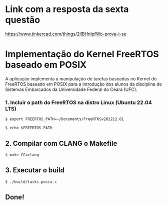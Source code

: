 # Link com a resposta da sexta questão
https://www.tinkercad.com/things/2lIBHnlpfWo-prova-i-se

# Implementação do Kernel FreeRTOS baseado em POSIX

A aplicação implementa a manipulação de tarefas baseadas no Kernel do FreeRTOS baseado em POSIX para a introdução dos alunos da disciplina de Sistemas Embarcados da Universidade Federal do Ceará (UFC).

### 1. Incluir o path do FreeRTOS na distro Linux (Ubuntu 22.04 LTS)

`$ export FREERTOS_PATH=~/Documents/FreeRTOSv202212.01`

`$ echo $FREERTOS_PATH`

## 2. Compilar com CLANG o Makefile

`$ make CC=clang`

## 3. Executar o build

`$ ./build/tasks-posix-c`

## Done!
